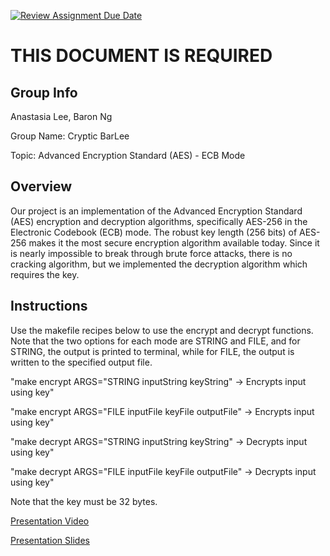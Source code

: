 [![Review Assignment Due Date](https://classroom.github.com/assets/deadline-readme-button-24ddc0f5d75046c5622901739e7c5dd533143b0c8e959d652212380cedb1ea36.svg)](https://classroom.github.com/a/ecp4su41)
# THIS DOCUMENT IS REQUIRED
## Group Info
Anastasia Lee, Baron Ng

Group Name: Cryptic BarLee

Topic: Advanced Encryption Standard (AES) - ECB Mode

## Overview
Our project is an implementation of the Advanced Encryption Standard (AES) encryption and decryption algorithms, specifically AES-256 in the Electronic Codebook (ECB) mode. The robust key length (256 bits) of AES-256 makes it the most secure encryption algorithm available today. Since it is nearly impossible to break through brute force attacks, there is no cracking algorithm, but we implemented the decryption algorithm which requires the key.

## Instructions
Use the makefile recipes below to use the encrypt and decrypt functions. Note that the two options for each mode are STRING and FILE, and for STRING, the output is printed to terminal, while for FILE, the output is written to the specified output file.

"make encrypt ARGS="STRING inputString keyString" -> Encrypts input using key"

"make encrypt ARGS="FILE inputFile keyFile outputFile" -> Encrypts input using key"

"make decrypt ARGS="STRING inputString keyString" -> Decrypts input using key"

"make decrypt ARGS="FILE inputFile keyFile outputFile" -> Decrypts input using key"

Note that the key must be 32 bytes.

[Presentation Video](https://drive.google.com/file/d/1Rvea4DQEmVPdVyleN9bgyBDx0FXNwGpx/view?usp=sharing)

[Presentation Slides](https://docs.google.com/presentation/d/1nhmdrG2L3amadkLpIs5oIHMFsc172JzwVckqLFe0w5A/edit?usp=sharing)